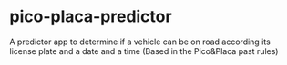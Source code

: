 # pico-placa-predictor
A predictor app to determine if a vehicle can be on road according its license plate and a date and a time (Based in the Pico&amp;Placa past rules)
